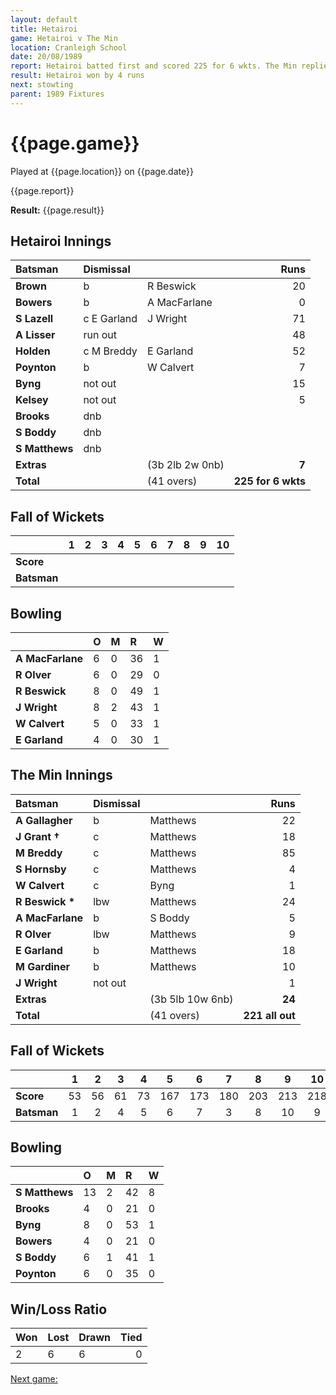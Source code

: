 ```yaml
---
layout: default
title: Hetairoi
game: Hetairoi v The Min
location: Cranleigh School
date: 20/08/1989
report: Hetairoi batted first and scored 225 for 6 wkts. The Min replied with 221 all out
result: Hetairoi won by 4 runs
next: stowting
parent: 1989 Fixtures
---
```


# {{page.game}}

Played at {{page.location}} on {{page.date}}

{{page.report}}

**Result:** {{page.result}}

## Hetairoi Innings

| Batsman | Dismissal |  | Runs |
|:---|:---|---|---:|
| **Brown** | b | R Beswick | 20 | 
| **Bowers** | b | A MacFarlane | 0 | 
| **S Lazell** | c E Garland | J Wright | 71 | 
| **A Lisser** | run out |  | 48 | 
| **Holden** | c M Breddy | E Garland | 52 | 
| **Poynton** | b | W Calvert | 7 |
| **Byng** | not out |  | 15 | 
| **Kelsey** | not out |  | 5 |
| **Brooks** | dnb |  |  | 
| **S Boddy** | dnb |  |  | 
| **S Matthews** | dnb |  |  |
| **Extras** | | (3b 2lb 2w 0nb) | **7** | 
| **Total** | | (41 overs) | **225 for 6 wkts** | 

## Fall of Wickets

| | 1 | 2 | 3 | 4 | 5 | 6 | 7 | 8 | 9 | 10 |
|---|:---:|:---:|:---:|:---:|:---:|:---:|:---:|:---:|:---:|:---:|
| **Score** |  |  |  |  |  |  |  |  |  |  |
| **Batsman** |  |  |  |  |  |  |  |  |  |  |

## Bowling

| | O | M | R | W |
|---|:---|:---|:---|:---|
| **A MacFarlane** | 6 | 0 | 36 | 1 | 
| **R Olver** | 6 | 0 | 29 | 0 | 
| **R Beswick** | 8 | 0 | 49 | 1 | 
| **J Wright** | 8 | 2 | 43 | 1 | 
| **W Calvert** | 5 | 0 | 33 | 1 |
| **E Garland** | 4 | 0 | 30 | 1 |

## The Min Innings

| Batsman | Dismissal |  | Runs |
|:---|:---|---|---:|
| **A Gallagher** | b | Matthews | 22 | 
| **J Grant &#8224;** | c | Matthews | 18 | 
| **M Breddy** | c | Matthews | 85 | 
| **S Hornsby** | c | Matthews | 4 | 
| **W Calvert** |  c | Byng | 1 | 
| **R Beswick &#42;** | lbw | Matthews | 24 | 
| **A MacFarlane** | b | S Boddy | 5 | 
| **R Olver** | lbw | Matthews | 9 | 
| **E Garland** | b | Matthews | 18 | 
| **M Gardiner** | b | Matthews | 10 | 
| **J Wright** | not out |  | 1 | 
| **Extras** | | (3b 5lb 10w 6nb) | **24** | 
| **Total** | | (41 overs) | **221 all out** | 

## Fall of Wickets

| | 1 | 2 | 3 | 4 | 5 | 6 | 7 | 8 | 9 | 10 |
|---|:---:|:---:|:---:|:---:|:---:|:---:|:---:|:---:|:---:|:---:|
| **Score** | 53 | 56 | 61 | 73 | 167 | 173 | 180 | 203 | 213 | 218 | 
| **Batsman** | 1 | 2 | 4 | 5 | 6 | 7 | 3 | 8 | 10 | 9 | 

## Bowling

| | O | M | R | W |
|---|:---|:---|:---|:---|
| **S Matthews** | 13 | 2 | 42 | 8 | 
| **Brooks** | 4 | 0 | 21 | 0 | 
| **Byng** | 8 | 0 | 53 | 1 | 
| **Bowers** | 4 | 0 | 21 | 0 | 
| **S Boddy** | 6 | 1 | 41 | 1 | 
| **Poynton** | 6 | 0 | 35 | 0 | 

## Win/Loss Ratio

| Won | Lost | Drawn | Tied |
|:---|:---|:---|---:|
| 2 | 6 | 6 | 0 |

[Next game:]({{page.next}})